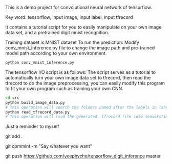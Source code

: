 This is a demo project for convolutional neural network of tensorflow.

Key word: tensorflow, input image, input label, input tfrecord

It contains a tutorial script for you to easily manipulate on your own image data set, and a pretrained digit mnist recognition.

Training dataset is MNIST dataset
To run the prediction:
Modify conv_mnist_inference.py file to change the image path and pre-trained model path according to your own environment.
``` bash
python conv_mnist_inference.py 
```

The tensorflow I/O script is as follows:
The script serves as a tutorial to automatically turn your own image data set to tfrecord, then read the tfrecord to do the image preprocessing, you can easily modify this program to fit your own program such as training your own CNN.
``` bash
cd src
python build_image_data.py
# This operation will search the folders named after the labels in label.txt file, then turn all the files in the labeled folders to .tfrecord file.
python read_tfrecord_data.py
# This operation will read the generated .tfrecord file into tensors/images, and write the image to the resized_image folder, the image size is 299x299.
```

Just a reminder to myself

git add .

git commint -m "Say whatever you want"

git push https://github.com/yeephycho/tensorflow_digit_inference master

